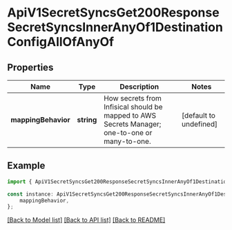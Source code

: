 # ApiV1SecretSyncsGet200ResponseSecretSyncsInnerAnyOf1DestinationConfigAllOfAnyOf


## Properties

Name | Type | Description | Notes
------------ | ------------- | ------------- | -------------
**mappingBehavior** | **string** | How secrets from Infisical should be mapped to AWS Secrets Manager; one-to-one or many-to-one. | [default to undefined]

## Example

```typescript
import { ApiV1SecretSyncsGet200ResponseSecretSyncsInnerAnyOf1DestinationConfigAllOfAnyOf } from './api';

const instance: ApiV1SecretSyncsGet200ResponseSecretSyncsInnerAnyOf1DestinationConfigAllOfAnyOf = {
    mappingBehavior,
};
```

[[Back to Model list]](../README.md#documentation-for-models) [[Back to API list]](../README.md#documentation-for-api-endpoints) [[Back to README]](../README.md)
